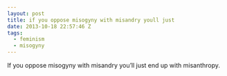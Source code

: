 ```yaml
---
layout: post
title: if you oppose misogyny with misandry youll just
date: 2013-10-18 22:57:46 Z
tags:
  - feminism
  - misogyny
---
```

If you oppose misogyny with misandry you’ll just end up with misanthropy.

